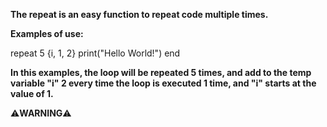 **The repeat is an easy function to repeat code multiple times.**

**Examples of use:**

repeat 5 {i, 1, 2}
print("Hello World!")
end

**In this examples, the loop will be repeated 5 times, and add to the temp variable "i" 2 every time the loop is executed 1 time, and "i" starts at the value of 1.**

⚠️**WARNING**⚠️
